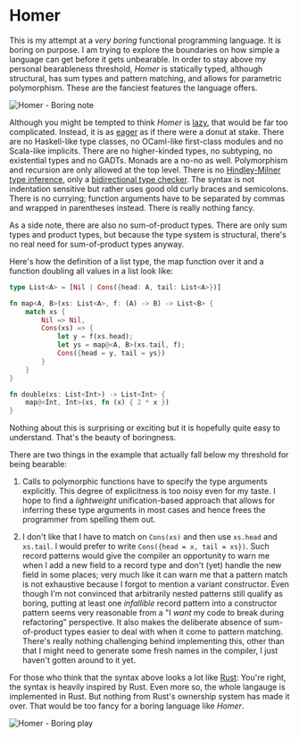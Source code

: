 # Homer

This is my attempt at a _very boring_ functional programming language. It is boring on purpose. I am trying to explore the boundaries on how simple a language can get before it gets unbearable. In order to stay above my personal bearableness threshold, _Homer_ is statically typed, although structural, has sum types and pattern matching, and allows for parametric polymorphism. These are the fanciest features the language offers.

![Homer - Boring note](https://i.pinimg.com/736x/fa/e1/fa/fae1fa90b9d47809257a9d9b7ad5bbe8.jpg)

Although you might be tempted to think _Homer_ is [lazy](https://en.wikipedia.org/wiki/Lazy_evaluation), that would be far too complicated. Instead, it is as [eager](https://en.wikipedia.org/wiki/Eager_evaluation) as if there were a donut at stake. There are no Haskell-like type classes, no OCaml-like first-class modules and no Scala-like implicits. There are no higher-kinded types, no subtyping, no existential types and no GADTs. Monads are a no-no as well. Polymorphism and recursion are only allowed at the top level. There is no [Hindley-Milner type inference](https://en.wikipedia.org/wiki/Hindley–Milner_type_system), only a [bidirectional type checker](http://davidchristiansen.dk/tutorials/bidirectional.pdf). The syntax is not indentation sensitive but rather uses good old curly braces and semicolons. There is no currying; function arguments have to be separated by commas and wrapped in parentheses instead. There is really nothing fancy.

As a side note, there are also no sum-of-product types. There are only sum types and product types, but because the type system is structural, there's no real need for sum-of-product types anyway.


Here's how the definition of a list type, the map function over it and a function doubling all values in a list look like:
```rust
type List<A> = [Nil | Cons({head: A, tail: List<A>})]

fn map<A, B>(xs: List<A>, f: (A) -> B) -> List<B> {
    match xs {
        Nil => Nil,
        Cons(xs) => {
            let y = f(xs.head);
            let ys = map@<A, B>(xs.tail, f);
            Cons({head = y, tail = ys})
        }
    }
}

fn double(xs: List<Int>) -> List<Int> {
    map@<Int, Int>(xs, fn (x) { 2 * x })
}
```

Nothing about this is surprising or exciting but it is hopefully quite easy to understand. That's the beauty of boringness.

There are two things in the example that actually fall below my threshold for being bearable:

1. Calls to polymorphic functions have to specify the type arguments explicitly. This degree of explicitness is too noisy even for my taste. I hope to find a _lightweight_ unification-based approach that allows for inferring these type arguments in most cases and hence frees the programmer from spelling them out.

2. I don't like that I have to match on `Cons(xs)` and then use `xs.head` and `xs.tail`. I would prefer to write `Cons({head = x, tail = xs})`. Such record patterns would give the compiler an opportunity to warn me when I add a new field to a record type and don't (yet) handle the new field in some places; very much like it can warn me that a pattern match is not exhaustive because I forgot to mention a variant constructor. Even though I'm not convinced that arbitrarily nested patterns still qualify as boring, putting at least one _infallible_ record pattern into a constructor pattern seems very reasonable from a "I _want_ my code to break during refactoring" perspective. It also makes the deliberate absence of sum-of-product types easier to deal with when it come to pattern matching. There's really nothing challenging behind implementing this, other than that I might need to generate some fresh names in the compiler, I just haven't gotten around to it yet.

For those who think that the syntax above looks a lot like [Rust](https://www.rust-lang.org): You're right, the syntax is heavily inspired by Rust. Even more so, the whole langauge is implemented in Rust. But nothing from Rust's ownership system has made it over. That would be too fancy for a boring language like _Homer_.

![Homer - Boring play](https://media1.giphy.com/media/3o6Mbjr8YBdQqKJh04/source.gif)
